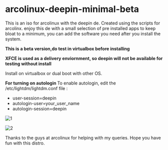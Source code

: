 # arcolinux-deepin-minimal-beta
<p>This is an iso for arcolinux with the deepin de. Created using the scripts for arcolinx.
enjoy this de with a small selection of pre installed apps to keep bloat to a minimum, you can add the software you need after you install the system.</p>
<b>This is a beta version,do test in virtualbox before installing</b>
 
<p><b>XFCE is used as a delivery enviornment, so deepin will not be available for testing without install</b></p>

<p>Install on virtualbox or dual boot with other OS.</p>

<b> For turning on autologin </b>
 To enable autologin, edit the /etc/lightdm/lightdm.conf file :
  - user-session=deepin
  - autologin-user=your_user_name
  - autologin-session=deepin
 
![1](https://user-images.githubusercontent.com/50142453/64343581-68528680-d00a-11e9-92b1-daf40d4fc138.png)

![2](https://user-images.githubusercontent.com/50142453/64343643-88824580-d00a-11e9-8f35-16e4b2bb0e20.png)

Thanks to the guys at arcolinux for helping with my queries.
Hope you have fun with this distro.
